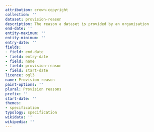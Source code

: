 ```yaml
---
attribution: crown-copyright
collection: ''
dataset: provision-reason
description: The reason a dataset is provided by an organisation
end-date: ''
entity-maximum: ''
entity-minimum: ''
entry-date: ''
fields:
- field: end-date
- field: entry-date
- field: name
- field: provision-reason
- field: start-date
licence: ogl3
name: Provision reason
paint-options: ''
plural: Provision reasons
prefix: ''
start-date: ''
themes:
- specification
typology: specification
wikidata: ''
wikipedia: ''
---
```

